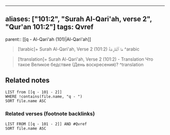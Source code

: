 
---
aliases: ["101:2", "Surah Al-Qari'ah, verse 2", "Qur'an 101:2"]
tags: Qvref
---

parent:: [[q - Al-Qari'ah (101)|Al-Qari'ah]]

> [!arabic]+ Surah Al-Qari'ah, Verse 2 (101:2)
> <span class="quran-arabic">مَا ٱلْقَارِعَةُ</span>
^arabic

> [!translation]+ Surah Al-Qari'ah, Verse 2 (101:2) - Translation
> Что такое Великое бедствие (День воскресения)?
^translation



## Related notes
```dataview
LIST from [[q - 101 - 2]]
WHERE !contains(file.name, "q - ")
SORT file.name ASC
```

### Related verses (footnote backlinks)
```dataview
LIST FROM [[q - 101 - 2]] AND #Qvref
SORT file.name ASC
```

